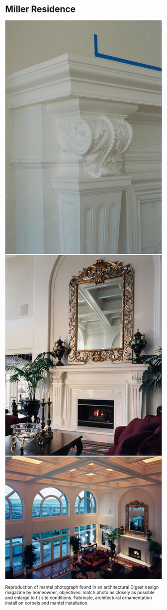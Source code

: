 # Miller Residence

<div class="main-carousel">
  <img class="carousel-cell" src="../../_media/portfolio/new-construction/miller-residence/mantle.jpg"/>
  <img class="carousel-cell" src="../../_media/portfolio/new-construction/miller-residence/mantle-finished.jpg"/>
  <img class="carousel-cell" src="./../../_media/portfolio/new-construction/miller-residence/mantle-room.jpg"/>
</div>

Reproduction of mantel photograph found in an architectural Digest design
magazine by homeowner, objectives: match photo as closely as possible and
enlarge to fit site conditions. Fabricate, architectural ornamentation install
on corbels and mantel installation.
